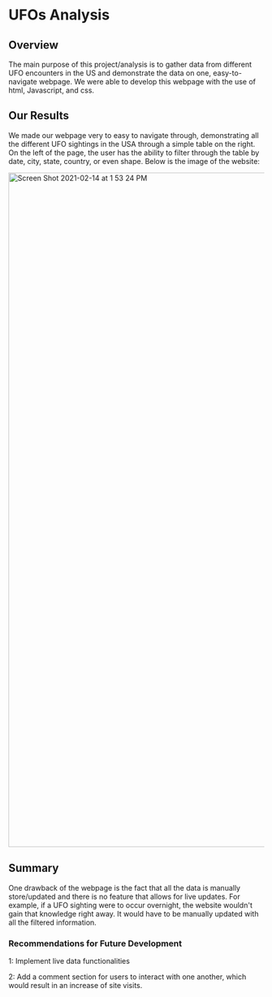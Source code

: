 # UFOs Analysis

## Overview

The main purpose of this project/analysis is to gather data from different UFO encounters in the US and demonstrate the data on one, easy-to-navigate webpage. We were able to develop this webpage with the use of html, Javascript, and css. 

## Our Results

We made our webpage very to easy to navigate through, demonstrating all the different UFO sightings in the USA through a simple table on the right. On the left of the page, the user has the ability to filter through the table by date, city, state, country, or even shape. Below is the image of the website:

<img width="1329" alt="Screen Shot 2021-02-14 at 1 53 24 PM" src="https://user-images.githubusercontent.com/74481469/107890107-1040d480-6ecc-11eb-93f2-2caab473c0fd.png">

## Summary

One drawback of the webpage is the fact that all the data is manually store/updated and there is no feature that allows for live updates. For example, if a UFO sighting were to occur overnight, the website wouldn't gain that knowledge right away. It would have to be manually updated with all the filtered information.

### Recommendations for Future Development

1: Implement live data functionalities 

2: Add a comment section for users to interact with one another, which would result in an increase of site visits.
